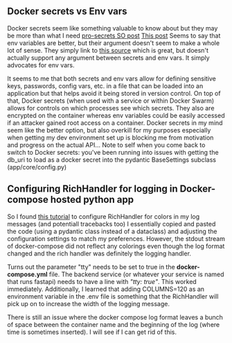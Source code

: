 ## Docker secrets vs Env vars
Docker secrets seem like something valuable to know about but they may be more than what I need [pro-secrets SO post](https://stackoverflow.com/questions/48141233/why-are-docker-secrets-considered-safe)
[This post](https://stackoverflow.com/questions/42729723/should-i-use-user-secrets-or-environment-variables-with-docker) Seems to say that env variables are better, but their 
argument doesn't seem to make a whole lot of sense. They simply link to [this source](https://12factor.net/config) which is great, but doesn't actually support any argument between
secrets and env vars. It simply advocates for env vars.

It seems to me that both secrets and env vars allow for defining sensitive keys, passwords, config vars, etc. in a file that can be loaded into an application
but that helps avoid it being stored in version control. On top of that, Docker secrets (when used with a service or within Docker Swarm) allows for controls on
which processes see which secrets. They also are encrypted on the container whereas env variables could be easily accessed if an attacker gained root access on a container.
Docker secrets in my mind seem like the better option, but also overkill for my purposes especially when getting my dev environment set up is blocking me from motivation
and progress on the actual API...
Note to self when you come back to switch to Docker secrets: you've been running into issues with getting the db_uri to load as a docker secret into the pydantic BaseSettings
subclass (app/core/config.py)

## Configuring RichHandler for logging in Docker-compose hosted python app
So I found [this tutorial](https://blog.hay-kot.dev/fastapi-and-rich-tracebacks-in-development/) to configure RichHandler for colors in my log messages (and potentiall tracebacks too)
I essentially copied and pasted the code (using a pydantic class instead of a dataclass) and adjusting the configuration settings to match my preferences.
However, the stdout stream of docker-compose did not reflect any colorings even though the log format changed and the rich handler was definitely the logging handler.

Turns out the parameter "tty" needs to be set to true in the **docker-compose.yml** file. The backend service (or whatever your service is named that runs fastapi) needs to have a line with *"tty: true"*. This worked immediately.
Additionally, I learned that adding COLUMNS=120 as an environment variable in the .env file is something that the RichHandler will pick up on to increase the width of the logging message.

There is still an issue where the docker compose log format leaves a bunch of space between the container name and the beginning of the log (where time is sometimes inserted). I will see if I can get rid of this.
